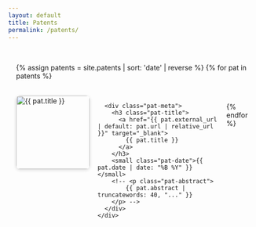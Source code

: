 ```yaml
---
layout: default
title: Patents
permalink: /patents/
---
```


<div class="pat-archive">
  {% assign patents = site.patents | sort: 'date' | reverse %}
  {% for pat in patents %}
    <div class="pat-entry">
      <div class="pat-img">
        <a href="{{ pat.external_url | default: pat.url | relative_url }}" target="_blank">
          <img src="{{ '/assets/' | append: pat.image }}" alt="{{ pat.title }}">
        </a>
      </div>

      <div class="pat-meta">
        <h3 class="pat-title">
          <a href="{{ pat.external_url | default: pat.url | relative_url }}" target="_blank">
            {{ pat.title }}
          </a>
        </h3>
        <small class="pat-date">{{ pat.date | date: "%B %Y" }}</small>
        <!-- <p class="pat-abstract">
            {{ pat.abstract | truncatewords: 40, "..." }}
        </p> -->
      </div>
    </div>
  {% endfor %}
</div>

<style>
.pat-archive {
  display: flex;
  flex-direction: column;
  gap: 2rem;
  max-width: 800px;
  margin: 0 auto;
  padding: 2rem 1rem;
}
.pat-entry {
  display: flex;
  gap: 1rem;
  align-items: flex-start;
}
.pat-img img {
  width: 150px;
  height: auto;
  border-radius: 8px;
  box-shadow: 0 2px 6px rgba(0,0,0,0.15);
}
.pat-meta {
  flex: 1;
}
.pat-title {
  margin: 0;
  font-size: 1.25rem;
}
.pat-title a {
  text-decoration: none;
  color: #f0f0f0;
}
.pat-title a:hover {
  text-decoration: underline;
}
.pat-abstract {
  margin-top: 0.5rem;
  color: #cccccc;
}
</style>